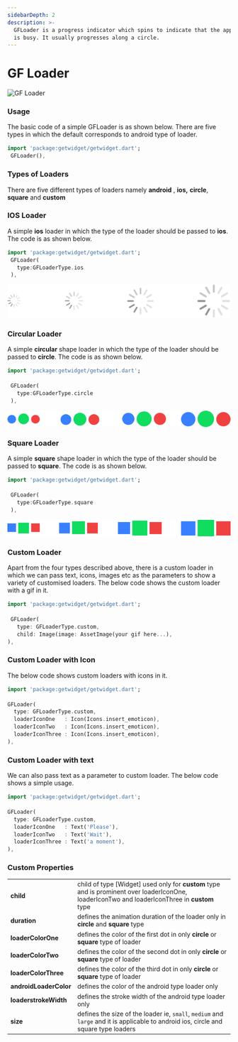```yaml
---
sidebarDepth: 2
description: >-
  GFLoader is a progress indicator which spins to indicate that the application
  is busy. It usually progresses along a circle.
---
```


# GF Loader

![GF Loader](https://ik.imagekit.io/ionicfirebaseapp/docs/tr:dpr-auto,tr:w-auto/Loaders_Docs_Banner_2x_d4qy_o4O9.png)



### Usage

The basic code of a simple GFLoader is as shown below. There are five types in which the default corresponds to android type of loader.

```dart
import 'package:getwidget/getwidget.dart';
 GFLoader(),
```

### Types of Loaders

There are five different types of loaders  namely **android** , **ios,** **circle**, **square** and **custom**

### **IOS Loader**

A simple **ios** loader in which the type of the loader  should be passed to **ios**. The code is as shown below.

```dart
import 'package:getwidget/getwidget.dart';
 GFLoader(
   type:GFLoaderType.ios
 ),
```

![Flutter IOS Loader](./assets/ios-loaders-2x.png)

### Circular Loader

A simple **circular** shape loader in which the type of the loader  should be passed to **circle**. The code is as shown below.

```dart
import 'package:getwidget/getwidget.dart';

 GFLoader(
   type:GFLoaderType.circle
 ),
```

![Flutter Circular Loader](./assets/circular-loaders-2x.png)

### Square Loader

A simple **square** shape loader in which the type of the loader  should be passed to **square**. The code is as shown below.

```dart
import 'package:getwidget/getwidget.dart';

 GFLoader(
   type:GFLoaderType.square
 ),
```

![Flutter Square Loader](./assets/squared-loaders-2x.png)

### Custom Loader

Apart from the four types described above, there is a custom loader in which we can pass text, icons, images etc as the parameters to show a variety of customised loaders. The below code shows the custom loader with a gif in it.

```dart
import 'package:getwidget/getwidget.dart';
 
 GFLoader(
   type: GFLoaderType.custom,
   child: Image(image: AssetImage(your gif here...),
),
```

### 

### Custom Loader with Icon

The below code shows custom loaders with icons in it.

```dart
import 'package:getwidget/getwidget.dart';

GFLoader(
  type: GFLoaderType.custom,
  loaderIconOne   : Icon(Icons.insert_emoticon),
  loaderIconTwo   : Icon(Icons.insert_emoticon),
  loaderIconThree : Icon(Icons.insert_emoticon),
),
```



### Custom Loader with text

We can also pass text  as a parameter to custom loader. The below code shows a simple usage.

```dart
import 'package:getwidget/getwidget.dart';

GFLoader(
  type: GFLoaderType.custom,
  loaderIconOne   : Text('Please'),
  loaderIconTwo   : Text('Wait'),
  loaderIconThree : Text('a moment'),
),
```

### Custom Properties

|  |  |
| :--- | :--- |
| **child** | child of type \[Widget\] used only for **custom** type and is prominent over loaderIconOne, loaderIconTwo and loaderIconThree in **custom** type |
| **duration** | defines the animation duration of the loader only in **circle** and **square** type |
| **loaderColorOne** |  defines the color of the first dot in only  **circle** or **square** type of loader |
| **loaderColorTwo** |  defines the color of the second dot in only **circle** or **square** type of loader |
| **loaderColorThree** |  defines the color of the third dot in only **circle** or **square** type of loader |
| **androidLoaderColor** | defines the color of the android type loader only |
| **loaderstrokeWidth** | defines the stroke width of the android type loader only |
| **size** | defines the size of the loader ie, `small`, `medium` and `large` and it is applicable to android ios, circle and square type loaders |

